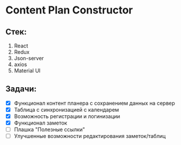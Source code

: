 # Content Plan Constructor

## Стек:
1) React
2) Redux
3) Json-server
4) axios
5) Material UI

## Задачи:

- [x] Функционал контент планера с сохранением данных на сервер
- [x] Таблица с синхронизацией с календарем
- [x] Возможность регистрации и логинизации
- [x] Функционал заметок
- [ ] Плашка "Полезные ссылки"
- [ ] Улучшенные возможности редактирования заметок/таблиц